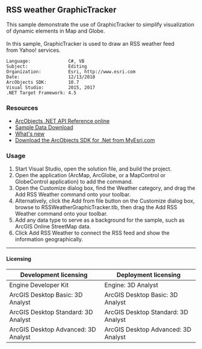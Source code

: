## RSS weather GraphicTracker

  <div xmlns="http://www.w3.org/1999/xhtml">This sample demonstrate the use of GraphicTracker to simplify visualization of dynamic elements in Map and Globe.</div>
  <div xmlns="http://www.w3.org/1999/xhtml"> </div>
  <div xmlns="http://www.w3.org/1999/xhtml">In this sample, GraphicTracker is used to draw an RSS weather feed from Yahoo! services. </div>  


<!-- TODO: Fill this section below with metadata about this sample-->
```
Language:              C#, VB
Subject:               Editing
Organization:          Esri, http://www.esri.com
Date:                  12/13/2018
ArcObjects SDK:        10.7
Visual Studio:         2015, 2017
.NET Target Framework: 4.5
```

### Resources

* [ArcObjects .NET API Reference online](http://desktop.arcgis.com/en/arcobjects/latest/net/webframe.htm)  
* [Sample Data Download](../../releases)  
* [What's new](http://desktop.arcgis.com/en/arcobjects/latest/net/webframe.htm#91cabc68-2271-400a-8ff9-c7fb25108546.htm)  
* [Download the ArcObjects SDK for .Net from MyEsri.com](https://my.esri.com/)  

### Usage
1. Start Visual Studio, open the solution file, and build the project.  
1. Open the application (ArcMap, ArcGlobe, or a MapControl or GlobeControl application) to add the command.  
1. Open the Customize dialog box, find the Weather category, and drag the Add RSS Weather command onto your toolbar.  
1. Alternatively, click the Add from file button on the Customize dialog box, browse to RSSWeatherGraphicTracker.tlb, then drag the Add RSS Weather command onto your toolbar.  
1. Add any data type to serve as a background for the sample, such as ArcGIS Online StreetMap data.  
1. Click Add RSS Weather to connect the RSS feed and show the information geographically.  









---------------------------------

#### Licensing  
| Development licensing | Deployment licensing | 
| ------------- | ------------- | 
| Engine Developer Kit | Engine: 3D Analyst |  
| ArcGIS Desktop Basic: 3D Analyst | ArcGIS Desktop Basic: 3D Analyst |  
| ArcGIS Desktop Standard: 3D Analyst | ArcGIS Desktop Standard: 3D Analyst |  
| ArcGIS Desktop Advanced: 3D Analyst | ArcGIS Desktop Advanced: 3D Analyst |  


